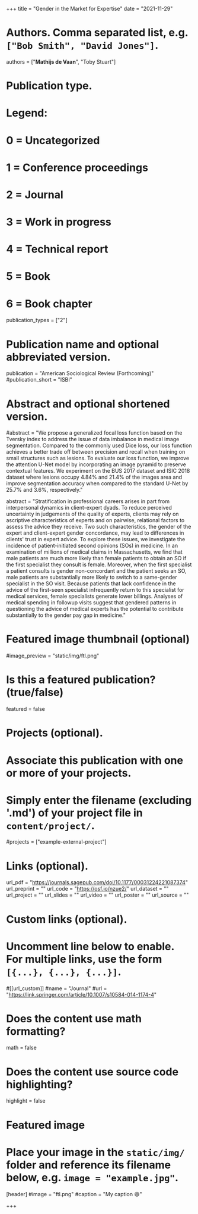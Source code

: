 +++
title = "Gender in the Market for Expertise"
date = "2021-11-29"

# Authors. Comma separated list, e.g. `["Bob Smith", "David Jones"]`.

authors = ["**Mathijs de Vaan**", "Toby Stuart"]

# Publication type.
# Legend:
# 0 = Uncategorized
# 1 = Conference proceedings
# 2 = Journal
# 3 = Work in progress
# 4 = Technical report
# 5 = Book
# 6 = Book chapter
publication_types = ["2"]

# Publication name and optional abbreviated version.
publication = "American Sociological Review (Forthcoming)"
#publication_short = "ISBI"

# Abstract and optional shortened version.

#abstract = "We propose a generalized focal loss function based on the Tversky index to address the issue of data imbalance in medical image segmentation. Compared to the commonly used Dice loss, our loss function achieves a better trade off between precision and recall when training on small structures such as lesions. To evaluate our loss function, we improve the attention U-Net model by incorporating an image pyramid to preserve contextual features. We experiment on the BUS 2017 dataset and ISIC 2018 dataset where lesions occupy 4.84% and 21.4% of the images area and improve segmentation accuracy when compared to the standard U-Net by 25.7% and 3.6%, respectively."

abstract = "Stratification in professional careers arises in part from interpersonal dynamics in client-expert dyads. To reduce perceived uncertainty in judgements of the quality of experts, clients may rely on ascriptive characteristics of experts and on pairwise, relational factors to assess the advice they receive. Two such characteristics, the gender of the expert and client-expert gender concordance, may lead to differences in clients' trust in expert advice. To explore these issues, we investigate the incidence of patient-initiated second opinions (SOs) in medicine. In an examination of millions of medical claims in Massachusetts, we find that male patients are much more likely than female patients to obtain an SO if the first specialist they consult is female. Moreover, when the first specialist a patient consults is gender non-concordant and the patient seeks an SO, male patients are substantially more likely to switch to a same-gender specialist in the SO visit. Because patients that lack confidence in the advice of the first-seen specialist infrequently return to this specialist for medical services, female specialists generate lower billings. Analyses of medical spending in followup visits suggest that gendered patterns in questioning the advice of medical experts has the potential to contribute substantially to the gender pay gap in medicine."

# Featured image thumbnail (optional)
#image_preview = "static/img/ftl.png"

# Is this a featured publication? (true/false)
featured = false

# Projects (optional).
#   Associate this publication with one or more of your projects.
#   Simply enter the filename (excluding '.md') of your project file in `content/project/`.
#projects = ["example-external-project"]

# Links (optional).
url_pdf = "https://journals.sagepub.com/doi/10.1177/00031224221087374"
url_preprint = ""
url_code = "https://osf.io/nzue2/"
url_dataset = ""
url_project = ""
url_slides = ""
url_video = ""
url_poster = ""
url_source = ""

# Custom links (optional).
#   Uncomment line below to enable. For multiple links, use the form `[{...}, {...}, {...}]`.
#[[url_custom]]
#name = "Journal"
#url = "https://link.springer.com/article/10.1007/s10584-014-1174-4"

# Does the content use math formatting?
math = false

# Does the content use source code highlighting?
highlight = false
  
# Featured image
# Place your image in the `static/img/` folder and reference its filename below, e.g. `image = "example.jpg"`.
[header]
#image = "ftl.png"
#caption = "My caption :smile:"

+++
